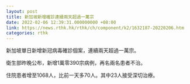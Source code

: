 ```yaml
---
layout: post
title: 新加坡新增確診連續兩天超過一萬宗
date: 2022-02-06 12:39:31.000000000 +08:00
link: https://news.rthk.hk/rthk/ch/component/k2/1632187-20220206.htm
categories: rthk
---
```


新加坡單日新增新冠病毒確診個案，連續兩天超過一萬宗。

衛生部昨晚公布，新增1萬零390宗病例，再名兩名患者不治。

住院患者增至1068人，比前一天多70人。其中23人接受深切治療。
